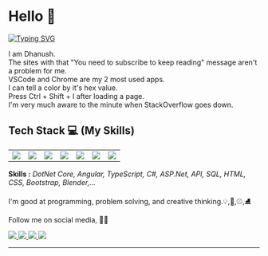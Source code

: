# Hello :pray:

[![Typing SVG](https://readme-typing-svg.herokuapp.com?color=%2314E960&lines=Welcome+to+my+profile+!+⭐)](https://git.io/typing-svg)

I am Dhanush.<br>
The sites with that "You need to subscribe to keep reading" message aren't a problem for me.<br>
VSCode and Chrome are my 2 most used apps.<br>
I can tell a color by it's hex value.<br>
Press Ctrl + Shift + I after loading a page.<br>
I'm very much aware to the minute when StackOverflow goes down.
## Tech Stack :computer: (My Skills)
<table>
<tr>
    <td align='center'>
        <img src="https://www.vectorlogo.zone/logos/angular/angular-icon.svg">
    </td>
    <td align='center'>
        <img src="https://www.vectorlogo.zone/logos/dotnet/dotnet-icon.svg">
    </td>
    <td align='center'>
        <img src="https://www.vectorlogo.zone/logos/typescriptlang/typescriptlang-icon.svg">
    </td>
    <td align='center'>
        <img src="https://www.vectorlogo.zone/logos/w3_html5/w3_html5-icon.svg">
    </td>
    <td align='center'>
        <img src="https://www.vectorlogo.zone/logos/w3_css/w3_css-icon.svg">
    </td>
    <td align='center'>
    <img src="https://www.vectorlogo.zone/logos/github/github-icon.svg">
    </td>
    <td align='center'>
    <img src="https://www.vectorlogo.zone/logos/nodejs/nodejs-ar21.svg">
    </td>
</tr>
 </table>
<b>Skills :</b>
<i>DotNet Core, Angular, TypeScript, C#, ASP.Net, API, SQL, HTML, CSS, Bootstrap, Blender,...</i>

I'm good at programming, problem solving, and creative thinking.:bulb:,:trumpet:,:baseball:,:ice_skate:

Follow me on social media, :rainbow_flag:

<a href="https://twitter.com/Dhanushkrish4">
<img src="https://img.icons8.com/color/144/000000/twitter--v1.png"/>
</a>

<a href="https://www.linkedin.com/in/dhanush-krishnan-294430104/">
<img src="https://img.icons8.com/color/144/000000/linkedin.png"/>
</a>

<a href="https://github.com/Dhanush9952">
<img src="https://img.icons8.com/color-glass/144/000000/github-2.png"/>
</a>

<a href ="https://www.quora.com/profile/Dhanush-Krishnan-11">
<img src="https://img.icons8.com/external-tal-revivo-color-tal-revivo/125/000000/external-quora-is-a-place-to-gain-and-share-knowledge-logo-color-tal-revivo.png"/>
 </a>
 <hr>
 
